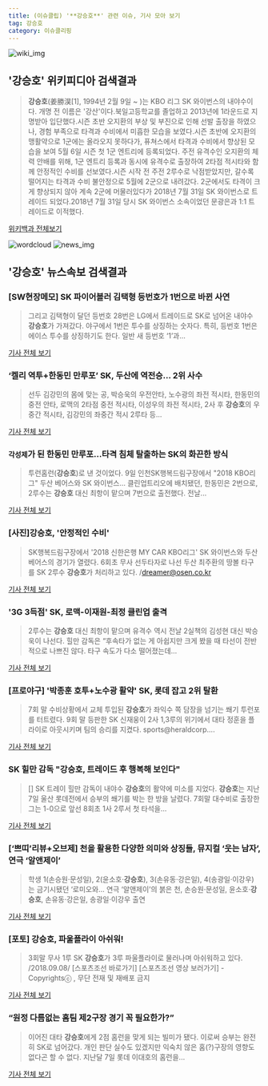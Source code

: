 ```yaml
---
title: (이슈클립) '**강승호**' 관련 이슈, 기사 모아 보기
tag: 강승호
category: 이슈클리핑
---
```

![wiki_img](https://user-images.githubusercontent.com/42597476/44503234-41136a80-a6d0-11e8-9071-6fc6418eafe4.png)
## **'**강승호**'** 위키피디아 검색결과
>**강승호**(姜勝淏[1], 1994년 2월 9일 ~ )는 KBO 리그 SK 와이번스의 내야수이다. 개명 전 이름은 '강산'이다.북일고등학교를 졸업하고 2013년에 1라운드로 지명받아 입단했다.시즌 초반 오지환의 부상 및 부진으로 인해 선발 출장을 하였으나, 경험 부족으로 타격과 수비에서 미흡한 모습을 보였다.시즌 초반에 오지환의 맹활약으로 1군에는 올라오지 못하다가, 퓨쳐스에서 타격과 수비에서 향상된 모습을 보여 5월 6일 시즌 첫 1군 엔트리에 등록되었다. 주전 유격수인 오지환의 체력 안배를 위해, 1군 엔트리 등록과 동시에 유격수로 출장하여 2타점 적시타와 함께 안정적인 수비를 선보였다.시즌 시작 전 주전 2루수로 낙점받았지만, 갈수록 떨어지는 타격과 수비 불안정으로 5월에 2군으로 내려갔다. 2군에서도 타격이 크게 향상되지 않아 계속 2군에 머물러있다가 2018년 7월 31일 SK 와이번스로 트레이드 되었다.2018년 7월 31일 당시 SK 와이번스 소속이었던 문광은과 1:1 트레이드로 이적했다.

<a href="https://ko.wikipedia.org/wiki/강승호" target="_blank">위키백과 전체보기</a>

![wordcloud](https://s3.ap-northeast-2.amazonaws.com/lyrics101-wordcloud/2018-09-10-1536552823.png)
![news_img](https://user-images.githubusercontent.com/42597476/44507050-1206f400-a6e4-11e8-8d98-7ffbfebb353f.png)
## **'**강승호**'** 뉴스속보 검색결과
### [SW현장메모] SK 파이어볼러 김택형 등번호가 1번으로 바뀐 사연

>그리고 김택형이 달던 등번호 28번은 LG에서 트레이드로 SK로 넘어온 내야수 **강승호**가 가져갔다. 야구에서 1번은 투수를 상징하는 숫자다. 특히, 등번호 1번은 에이스 투수를 상징하기도 한다. 일반 새 등번호 ‘1’과...

<a href="http://www.sportsworldi.com/content/html/2018/09/09/20180909626780.html" target="_blank">기사 전체 보기</a>

### ‘켈리 역투+한동민 만루포’ SK, 두산에 역전승… 2위 사수

>선두 김강민의 몸에 맞는 공, 박승욱의 우전안타, 노수광의 좌전 적시타, 한동민의 중전 안타, 로맥의 2타점 중전 적시타, 이성우의 좌전 적시타, 2사 후 **강승호**의 우중간 적시타, 김강민의 좌중간 적시 2루타 등...

<a href="http://www.osen.co.kr/article/G1110985800" target="_blank">기사 전체 보기</a>

### `각성제`가 된 한동민 만루포…타격 침체 탈출하는 SK의 화끈한 방식

>투런홈런(**강승호**)로 낸 것이었다. 9일 인천SK행복드림구장에서 "2018 KBO리그" 두산 베어스와 SK 와이번스... 클린업트리오에 배치됐던, 한동민은 2번으로, 2루수는 **강승호** 대신 최항이 맡으며 7번으로 출전했다. 전날...

<a href="http://sports.mk.co.kr/view.php?year=2018&no=568056" target="_blank">기사 전체 보기</a>

### [사진]**강승호**, '안정적인 수비'

>SK행복드림구장에서 '2018 신한은행 MY CAR KBO리그' SK 와이번스와 두산 베어스의 경기가 열렸다. 6회초 무사 선두타자로 나선 두산 최주환의 땅볼 타구를 SK 2루수 **강승호**가 처리하고 있다. /dreamer@osen.co.kr

<a href="http://www.osen.co.kr/article/G1110985772" target="_blank">기사 전체 보기</a>

### '3G 3득점' SK, 로맥-이재원-최정 클린업 출격

>2루수는 **강승호** 대신 최항이 맡으며 유격수 역시 전날 2실책의 김성현 대신 박승욱이 나선다. 힐만 감독은 “후속타가 없는 게 아쉽지만 크게 봤을 때 타선이 전반적으로 나쁘진 않다. 타구 속도가 다소 떨어졌는데...

<a href="http://www.mydaily.co.kr/new_yk/html/read.php?newsid=201809091228246790&ext=na" target="_blank">기사 전체 보기</a>

### [프로야구] '박종훈 호투+노수광 활약' SK, 롯데 잡고 2위 탈환

>7회 말 수비상황에서 교체 투입된 **강승호**가 좌익수 쪽 담장을 넘기는 쐐기 투런포를 터트렸다. 9회 말 등판한 SK 신재웅이 2사 1,3루의 위기에서 대타 정훈을 플라이로 아웃시키며 팀의 승리를 지켰다. sports@heraldcorp....

<a href="http://biz.heraldcorp.com/sports/view.php?ud=201809072201515008315_1" target="_blank">기사 전체 보기</a>

### SK 힐만 감독 "**강승호**, 트레이드 후 행복해 보인다"

>[] SK 트레이 힐만 감독이 내야수 **강승호**의 활약에 미소를 지었다. **강승호**는 지난 7일 울산 롯데전에서 승부의 쐐기를 박는 한 방을 날렸다. 7회말 대수비로 출장한 그는 1-0으로 앞선 8회초 1사 2루서 첫 타석을...

<a href="http://www.mydaily.co.kr/new_yk/html/read.php?newsid=201809081513253869&ext=na" target="_blank">기사 전체 보기</a>

### [‘쁘띠’리뷰+오브제] 천을 활용한 다양한 의미와 상징들, 뮤지컬 ‘웃는 남자’, 연극 ‘알앤제이’

>학생 1(손승원·문성일), 2(윤소호·**강승호**), 3(손유동·강은일), 4(송광일·이강우)는 금기시됐던 ‘로미오와... 연극 ‘알앤제이’의 붉은 천, 손승원·문성일, 윤소호·**강승호**, 손유동·강은일, 송광일·이강우 출연

<a href="http://www.viva100.com/main/view.php?key=20180908010002808" target="_blank">기사 전체 보기</a>

### [포토] **강승호**, 파울플라이 아쉬워!

>3회말 무사 1루 SK **강승호**가 3루 파울플라이로 물러나며 아쉬워하고 있다. /2018.09.08/ [스포츠조선 바로가기] [스포츠조선 영상 보러가기] - Copyrightsⓒ , 무단 전재 및 재배포 금지

<a href="http://sports.chosun.com/news/ntype.htm?id=201809080100068470005381&servicedate=20180908" target="_blank">기사 전체 보기</a>

### “원정 다름없는 홈팀 제2구장 경기 꼭 필요한가?”

>이어진 대타 **강승호**에게 2점 홈런을 맞게 되는 빌미가 됐다. 이로써 승부는 완전히 SK로 넘어갔다. 개인 판단 실수도 있겠지만 익숙치 않은 홈(?)구장의 영향도 없다곤 할 수 없다. 지난달 7일 롯데 이대호의 홈런을...

<a href="http://news.kmib.co.kr/article/view.asp?arcid=0012667961&code=61161211&cp=nv" target="_blank">기사 전체 보기</a>


